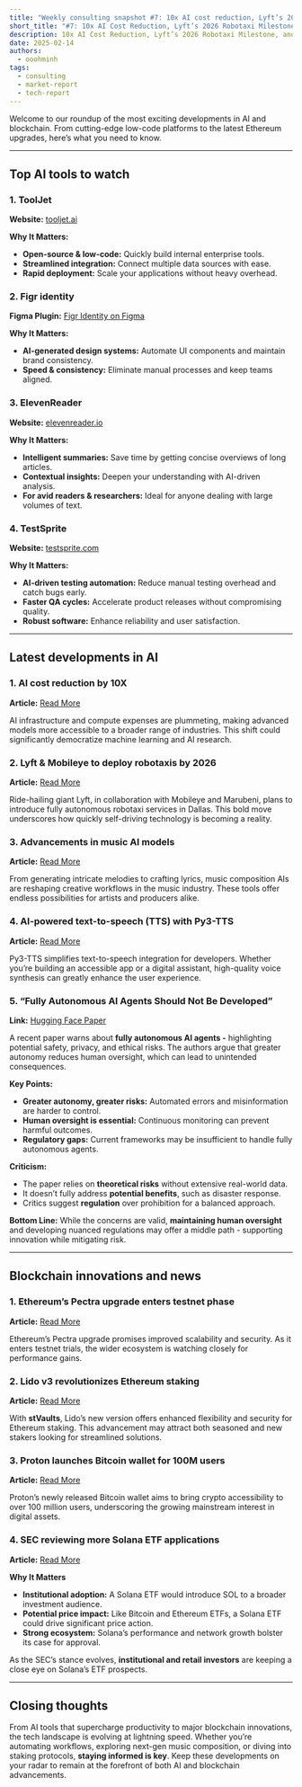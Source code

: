 ```yaml
---
title: "Weekly consulting snapshot #7: 10x AI cost reduction, Lyft’s 2026 robotaxi milestone, and Solana ETF buzz"
short_title: "#7: 10x AI Cost Reduction, Lyft’s 2026 Robotaxi Milestone, and Solana ETF Buzz"
description: 10x AI Cost Reduction, Lyft’s 2026 Robotaxi Milestone, and Solana ETF Buzz
date: 2025-02-14
authors:
  - ooohminh
tags:
  - consulting
  - market-report
  - tech-report
---
```


Welcome to our roundup of the most exciting developments in AI and blockchain. From cutting-edge low-code platforms to the latest Ethereum upgrades, here’s what you need to know.

---

## Top AI tools to watch

### 1. ToolJet

**Website:** [tooljet.ai](https://www.tooljet.ai/)

**Why It Matters:**

- **Open-source & low-code:** Quickly build internal enterprise tools.
- **Streamlined integration:** Connect multiple data sources with ease.
- **Rapid deployment:** Scale your applications without heavy overhead.

### 2. Figr identity

**Figma Plugin:** [Figr Identity on Figma](https://www.figma.com/community/plugin/1350743748296105581/figr-identity-generate-design-systems-with-ai)

**Why It Matters:**

- **AI-generated design systems:** Automate UI components and maintain brand consistency.
- **Speed & consistency:** Eliminate manual processes and keep teams aligned.

### 3. ElevenReader

**Website:** [elevenreader.io](https://elevenreader.io/)

**Why It Matters:**

- **Intelligent summaries:** Save time by getting concise overviews of long articles.
- **Contextual insights:** Deepen your understanding with AI-driven analysis.
- **For avid readers & researchers:** Ideal for anyone dealing with large volumes of text.

### 4. TestSprite

**Website:** [testsprite.com](https://www.testsprite.com/)

**Why It Matters:**

- **AI-driven testing automation:** Reduce manual testing overhead and catch bugs early.
- **Faster QA cycles:** Accelerate product releases without compromising quality.
- **Robust software:** Enhance reliability and user satisfaction.

---

## Latest developments in AI

### 1. AI cost reduction by 10X

**Article:** [Read More](https://ecoinimist.com/2025/02/10/artificial-intelligence-costs-down-10x/?utm_source=rss&utm_medium=rss&utm_campaign=artificial-intelligence-costs-down-10x)

AI infrastructure and compute expenses are plummeting, making advanced models more accessible to a broader range of industries. This shift could significantly democratize machine learning and AI research.

### 2. Lyft & Mobileye to deploy robotaxis by 2026

**Article:** [Read More](https://www.theverge.com/news/609371/lyft-robotaxi-mobileye-marubeni-dallas-2026)

Ride-hailing giant Lyft, in collaboration with Mobileye and Marubeni, plans to introduce fully autonomous robotaxi services in Dallas. This bold move underscores how quickly self-driving technology is becoming a reality.

### 3. Advancements in music AI models

**Article:** [Read More](https://www.maximepeabody.com/blog/music-ai-models)

From generating intricate melodies to crafting lyrics, music composition AIs are reshaping creative workflows in the music industry. These tools offer endless possibilities for artists and producers alike.

### 4. AI-powered text-to-speech (TTS) with Py3-TTS

**Article:** [Read More](https://pypi.org/project/py3-tts-wrapper/)

Py3-TTS simplifies text-to-speech integration for developers. Whether you’re building an accessible app or a digital assistant, high-quality voice synthesis can greatly enhance the user experience.

### 5. “Fully Autonomous AI Agents Should Not Be Developed”

**Link:** [Hugging Face Paper](https://huggingface.co/papers/2502.02649)

A recent paper warns about **fully autonomous AI agents -** highlighting potential safety, privacy, and ethical risks. The authors argue that greater autonomy reduces human oversight, which can lead to unintended consequences.

**Key Points:**

- **Greater autonomy, greater risks:** Automated errors and misinformation are harder to control.
- **Human oversight is essential:** Continuous monitoring can prevent harmful outcomes.
- **Regulatory gaps:** Current frameworks may be insufficient to handle fully autonomous agents.

**Criticism:**

- The paper relies on **theoretical risks** without extensive real-world data.
- It doesn’t fully address **potential benefits**, such as disaster response.
- Critics suggest **regulation** over prohibition for a balanced approach.

**Bottom Line:** While the concerns are valid, **maintaining human oversight** and developing nuanced regulations may offer a middle path - supporting innovation while mitigating risk.

---

## Blockchain innovations and news

### 1. Ethereum’s Pectra upgrade enters testnet phase

**Article:** [Read More](https://www.bankless.com/read/ethereums-pectra-upgrade-set-for-testnet-trials)

Ethereum’s Pectra upgrade promises improved scalability and security. As it enters testnet trials, the wider ecosystem is watching closely for performance gains.

### 2. Lido v3 revolutionizes Ethereum staking

**Article:** [Read More](https://www.altcoinbuzz.io/cryptocurrency-news/lido-v3-redefines-ethereum-staking-with-stvaults/)

With **stVaults**, Lido’s new version offers enhanced flexibility and security for Ethereum staking. This advancement may attract both seasoned and new stakers looking for streamlined solutions.

### 3. Proton launches Bitcoin wallet for 100M users

**Article:** [Read More](https://www.altcoinbuzz.io/cryptocurrency-news/proton-launches-bitcoin-wallet-for-100m-users/)

Proton’s newly released Bitcoin wallet aims to bring crypto accessibility to over 100 million users, underscoring the growing mainstream interest in digital assets.

### 4. SEC reviewing more Solana ETF applications

**Article:** [Read More](https://coinpaprika.com/news/sec-reviews-more-solana-etf-applications-approval-chances-rise/)

**Why It Matters**

- **Institutional adoption:** A Solana ETF would introduce SOL to a broader investment audience.
- **Potential price impact:** Like Bitcoin and Ethereum ETFs, a Solana ETF could drive significant price action.
- **Strong ecosystem:** Solana’s performance and network growth bolster its case for approval.

As the SEC’s stance evolves, **institutional and retail investors** are keeping a close eye on Solana’s ETF prospects.

---

## Closing thoughts

From AI tools that supercharge productivity to major blockchain innovations, the tech landscape is evolving at lightning speed. Whether you’re automating workflows, exploring next-gen music composition, or diving into staking protocols, **staying informed is key**. Keep these developments on your radar to remain at the forefront of both AI and blockchain advancements.

